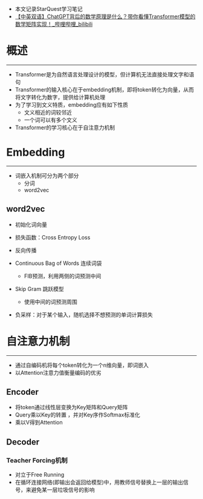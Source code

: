 
- 本文记录StarQuest学习笔记
- [【中英双语】ChatGPT背后的数学原理是什么？带你看懂Transformer模型的数学矩阵实现！_哔哩哔哩_bilibili](https://www.bilibili.com/video/BV1UDyUYuEfQ?spm_id_from=333.788.videopod.sections&vd_source=d5dfd0b2a455103b5d899d64b40b2576)



# 概述
---
- Transformer是为自然语言处理设计的模型，但计算机无法直接处理文字和语句
- Transformer的输入核心在于embedding机制，即将token转化为向量，从而将文字转化为数字，提供给计算机处理
- 为了学习到文义特质，embedding应有如下性质
	- 文义相近的词较邻近
	- 一个词可以有多个文义
- Transformer的学习核心在于自注意力机制




# Embedding
---
- 词嵌入机制可分为两个部分
	- 分词
	- word2vec


## word2vec
- 初始化词向量
- 损失函数：Cross Entropy Loss
- 反向传播

- Continuous Bag of Words 连续词袋
	- FIB预测，利用两侧的词预测中间
- Skip Gram 跳跃模型
	- 使用中间的词预测周围
- 负采样：对于某个输入，随机选择不想预测的单词计算损失







# 自注意力机制
---
- 通过自编码机将每个token转化为一个n维向量，即词嵌入
- 以Attention注意力值衡量编码的优劣
## Encoder
- 将token通过线性层变换为Key矩阵和Query矩阵
- Query乘以Key的转置 ，并对Key序作Softmax标准化
- 乘以V得到Attention


## Decoder



### Teacher Forcing机制
- 对立于Free Running
- 在循环连接网络(即输出会返回给模型)中，用教师信号替换上一层的输出信号，来避免某一层垃圾信号的影响